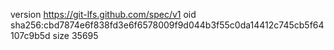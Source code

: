version https://git-lfs.github.com/spec/v1
oid sha256:cbd7874e6f838fd3e6f6578009f9d044b3f55c0da14412c745cb5f64107c9b5d
size 35695
